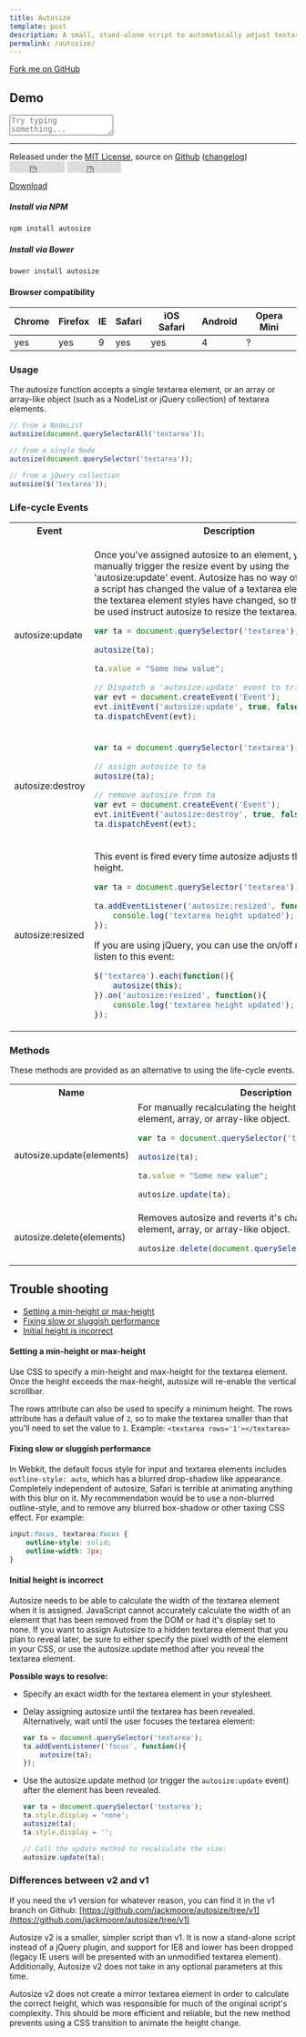 ```yaml
---
title: Autosize
template: post
description: A small, stand-alone script to automatically adjust textarea height.
permalink: /autosize/
---
```


<a href="http://github.com/jackmoore/autosize/tree/master" id='fork'>Fork me on GitHub</a>

## Demo

<textarea id='autosize-example' placeholder='Try typing something...'></textarea>
<script src='/js/autosize.min.js'></script>
<script>
	autosize(document.getElementById('autosize-example'));
</script>

___

<p>Released under the <a href='http://www.opensource.org/licenses/mit-license.php'>MIT License</a>, source on <a href='http://github.com/jackmoore/autosize'>Github</a> (<a href='http://github.com/jackmoore/autosize/blob/master/changelog.md'>changelog</a>) &nbsp;<iframe style='vertical-align: middle' src="http://ghbtns.com/github-btn.html?user=jackmoore&amp;repo=autosize&amp;type=watch&amp;count=true" allowtransparency="true" frameborder="0" scrolling="0" width="97" height="20"></iframe> <iframe style='vertical-align: middle' src="http://ghbtns.com/github-btn.html?user=jackmoore&amp;repo=autosize&amp;type=fork&amp;count=true" allowtransparency="true" frameborder="0" scrolling="0" width="95" height="20"></iframe></p>

<a class='download' href='https://github.com/jackmoore/autosize/archive/master.zip'><i class='icon-download-alt'></i> Download</a>

##### Install via NPM
```bash
npm install autosize
```
##### Install via Bower
```bash
bower install autosize
```

#### Browser compatibility

Chrome | Firefox | IE | Safari | iOS Safari | Android | Opera Mini
------ | --------|----|--------|------------|---------|------------
yes    | yes     | 9  | yes    | yes        | 4       | ?

### Usage

The autosize function accepts a single textarea element, or an array or array-like object (such as a NodeList or jQuery collection) of textarea elements.

```javascript
// from a NodeList
autosize(document.querySelectorAll('textarea'));

// from a single Node
autosize(document.querySelector('textarea'));

// from a jQuery collection
autosize($('textarea'));
```

### Life-cycle Events

<table>
<tr>
<th>Event</th>
<th>Description</th>
</tr>
<tr>
<td>autosize:update</td>
<td>

Once you've assigned autosize to an element, you can manually trigger the resize event by using the 'autosize:update' event. Autosize has no way of knowing when a script has changed the value of a textarea element, or when the textarea element styles have changed, so this event would be used instruct autosize to resize the textarea.


```javascript
var ta = document.querySelector('textarea');

autosize(ta);

ta.value = "Some new value";

// Dispatch a 'autosize:update' event to trigger a resize:
var evt = document.createEvent('Event');
evt.initEvent('autosize:update', true, false);
ta.dispatchEvent(evt);
```
</td>
</tr>
<tr>
<td>autosize:destroy</td>
<td>

```javascript
var ta = document.querySelector('textarea');

// assign autosize to ta
autosize(ta);

// remove autosize from ta
var evt = document.createEvent('Event');
evt.initEvent('autosize:destroy', true, false);
ta.dispatchEvent(evt);
```
</td>
</tr>
<tr>
<td>autosize:resized</td>
<td>

This event is fired every time autosize adjusts the textarea height.

```javascript
var ta = document.querySelector('textarea');

ta.addEventListener('autosize:resized', function(){
	console.log('textarea height updated');
});
```

If you are using jQuery, you can use the on/off methods to listen to this event:

```javascript
$('textarea').each(function(){
	autosize(this);
}).on('autosize:resized', function(){
	console.log('textarea height updated');
});
```
</td>
</tr>
</table>


### Methods

These methods are provided as an alternative to using the life-cycle events.

<table>
<tr>
<th>Name</th>
<th>Description</th>
</tr>
<tr>
<td>autosize.update(elements)</td>
<td>
For manually recalculating the height for a textarea element, array, or array-like object.

```javascript
var ta = document.querySelector('textarea');

autosize(ta);

ta.value = "Some new value";

autosize.update(ta);
```
</td>
</tr>
<tr>
<td>autosize.delete(elements)</td>
<td>
Removes autosize and reverts it's changes from a textarea element, array, or array-like object.

```javascript
autosize.delete(document.querySelectorAll('textarea'));
```
</td>
</tr>
</table>

## Trouble shooting

* [Setting a min-height or max-height](#faq-min-max)
* [Fixing slow or sluggish performance](#faq-slow)
* [Initial height is incorrect](#faq-hidden)


<h4 id='faq-min-max'>Setting a min-height or max-height</h4>

Use CSS to specify a min-height and max-height for the textarea element.  Once the height exceeds the max-height, autosize will re-enable the vertical scrollbar.

The rows attribute can also be used to specify a minimum height.  The rows attribute has a default value of `2`, so to make the textarea smaller than that you'll need to set the value to `1`.  Example: `<textarea rows='1'></textarea>`

<h4 id='faq-slow'>Fixing slow or sluggish performance</h4>

In Webkit, the default focus style for input and textarea elements includes `outline-style: auto`, which has a blurred drop-shadow like appearance.  Completely independent of autosize, Safari is terrible at animating anything with this blur on it.  My recommendation would be to use a non-blurred outline-style, and to remove any blurred box-shadow or other taxing CSS effect.  For example:

```css
input:focus, textarea:focus {
	outline-style: solid;
	outline-width: 2px;
}
```

<h4 id='faq-hidden'>Initial height is incorrect</h4>

Autosize needs to be able to calculate the width of the textarea element when it is assigned.  JavaScript cannot accurately calculate the width of an element that has been removed from the DOM or had it's display set to none.  If you want to assign Autosize to a hidden textarea element that you plan to reveal later, be sure to either specify the pixel width of the element in your CSS, or use the autosize.update method after you reveal the textarea element.

**Possible ways to resolve:**

* Specify an exact width for the textarea element in your stylesheet.
* Delay assigning autosize until the textarea has been revealed.  Alternatively, wait until the user focuses the textarea element:
	```javascript
	var ta = document.querySelector('textarea');
	ta.addEventListener('focus', function(){
		autosize(ta);
	});
	```

* Use the autosize.update method (or trigger the `autosize:update` event) after the element has been revealed.
	```javascript
	var ta = document.querySelector('textarea');
	ta.style.display = 'none';
	autosize(ta);
	ta.style.display = '';

	// Call the update method to recalculate the size:
	autosize.update(ta);
	```

### Differences between v2 and v1

If you need the v1 version for whatever reason, you can find it in the v1 branch on Github:
[https://github.com/jackmoore/autosize/tree/v1](https://github.com/jackmoore/autosize/tree/v1)

Autosize v2 is a smaller, simpler script than v1.  It is now a stand-alone script instead of a jQuery plugin, and support for IE8 and lower has been dropped (legacy IE users will be presented with an unmodified textarea element).  Additionally, Autosize v2 does not take in any optional parameters at this time.

Autosize v2 does not create a mirror textarea element in order to calculate the correct height, which was responsible for much of the original script's complexity.  This should be more efficient and reliable, but the new method prevents using a CSS transition to animate the height change.